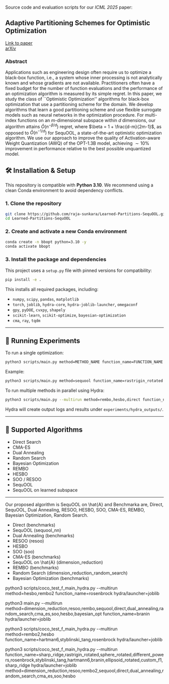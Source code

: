 
Source code and evaluation scripts for our <i>ICML 2025</i> paper:

## Adaptive Partitioning Schemes for Optimistic Optimization
[Link to paper]()<br>
[arXiv]()

### Abstract
Applications such as engineering design often require us to optimize a black-box function, i.e., a system whose inner processing is not analytically known and whose gradients are not available. Practitioners often have a fixed budget for the number of function evaluations and the performance of an optimization algorithm is measured by its simple regret. In this paper, we study the class of ``Optimistic Optimization'' algorithms for black-box optimization that use a partitioning scheme for the domain. We develop algorithms that learn a good partitioning scheme and use flexible surrogate models such as neural networks in the optimization procedure. For multi-index functions on an $m$-dimensional subspace within $d$ dimensions, our algorithm attains $\tilde{O}(n^{-\beta / d})$ regret, where $\beta = 1 + \frac{d-m}{2m-1}$, as opposed to $\tilde{O}(n^{-1/d})$ for SequOOL, a state-of-the-art optimistic optimization algorithm. We use our approach to improve the quality of Activation-aware Weight Quantization (AWQ) of the OPT-1.3B model, achieving $\sim10$\% improvement in performance relative to the best possible unquantized model.




## 🛠️ Installation & Setup

This repository is compatible with **Python 3.10**. We recommend using a clean Conda environment to avoid dependency conflicts.

### 1. Clone the repository

```bash
git clone https://github.com/raja-sunkara/Learned-Partitions-SequOOL.git
cd Learned-Partitions-SequOOL
```

### 2. Create and activate a new Conda environment

```bash
conda create -n bbopt python=3.10 -y
conda activate bbopt
```

### 3. Install the package and dependencies

This project uses a `setup.py` file with pinned versions for compatibility:

```bash
pip install -e .
```

This installs all required packages, including:

- `numpy`, `scipy`, `pandas`, `matplotlib`
- `torch`, `joblib`, `hydra-core`, `hydra-joblib-launcher`, `omegaconf`
- `gpy`, `pyDOE`, `cvxpy`, `shapely`
- `scikit-learn`, `scikit-optimize`, `bayesian-optimization`
- `cma`, `ray`, `tqdm`



---

## 🚀 Running Experiments

To run a single optimization:

```bash
python3 scripts/main.py method=METHOD_NAME function_name=FUNCTION_NAME
```

Example:

```bash
python3 scripts/main.py method=sequool function_name=rastrigin_rotated
```

To run multiple methods in parallel using Hydra:

```bash
python3 scripts/main.py --multirun method=rembo,hesbo,direct function_name=branin
```

Hydra will create output logs and results under `experiments/hydra_outputs/`.

---

## 🧪 Supported Algorithms

- Direct Search
- CMA-ES
- Dual Annealing
- Random Search
- Bayesian Optimization
- REMBO
- HESBO
- SOO / RESOO
- SequOOL
- SequOOL on learned subspace

---






Our proposed algorithm is SequOOL on \hat{A} and  Benchmarka are, Direct, SequOOL, Dual Annealing, RESOO, HESBO, SOO, CMA-ES, REMBO, Bayesian Optimization, Random Search.

- Direct (benchmarks)
- SequOOL (sequool_nn)
- Dual Annealing (benchmarks)
- RESOO (resoo)
- HESBO 
- SOO (soo)
- CMA-ES (benchmarks)
- SequOOL on \hat{A} (dimension_reduction)
- REMBO (benchmarks)
- Random Search (dimension_reduction_random_search)
- Bayesian Optimization (benchmarks)








python3 scripts/coco_test_f_main_hydra.py --multirun method=hesbo,rembo2 function_name=rosenbrock hydra/launcher=joblib


python3 main.py --multirun method=dimension_reduction,resoo,rembo,sequool,direct,dual_annealing,random_search,cma_es,soo,hesbo,bayesian_opt function_name=branin hydra/launcher=joblib




python3 scripts/coco_test_f_main_hydra.py --multirun method=rembo2,hesbo function_name=hartman6,styblinski_tang,rosenbrock hydra/launcher=joblib

python3 scripts/coco_test_f_main_hydra.py --multirun function_name=sharp_ridge,rastrigin_rotated,sphere_rotated,different_powers,rosenbrock,styblinski_tang,hartmann6,branin,ellipsoid_rotated,custom_f1,sharp_ridge hydra/launcher=joblib method=dimension_reduction,resoo,rembo2,sequool,direct,dual_annealing,random_search,cma_es,soo,hesbo




